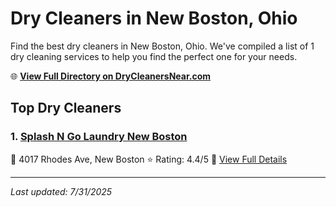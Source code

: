 # Dry Cleaners in New Boston, Ohio

Find the best dry cleaners in New Boston, Ohio. We've compiled a list of 1 dry cleaning services to help you find the perfect one for your needs.

🌐 **[View Full Directory on DryCleanersNear.com](https://drycleanersnear.com/city/US/Ohio/New%20Boston)**

## Top Dry Cleaners

### 1. [Splash N Go Laundry New Boston](https://drycleanersnear.com/dryCleaner/68707036f0d34636f22da25d/splash-n-go-laundry-new-boston)
📍 4017 Rhodes Ave, New Boston
⭐ Rating: 4.4/5
🔗 [View Full Details](https://drycleanersnear.com/dryCleaner/68707036f0d34636f22da25d/splash-n-go-laundry-new-boston)


---

*Last updated: 7/31/2025*
